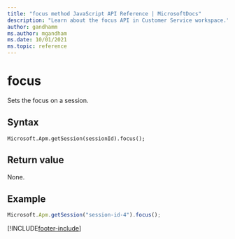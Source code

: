 ```yaml
---
title: "focus method JavaScript API Reference | MicrosoftDocs"
description: "Learn about the focus API in Customer Service workspace."
author: gandhamm
ms.author: mgandham
ms.date: 10/01/2021
ms.topic: reference
---
```


# focus

Sets the focus on a session.

## Syntax

`Microsoft.Apm.getSession(sessionId).focus();`

## Return value

None.

## Example

```JavaScript
Microsoft.Apm.getSession("session-id-4").focus();
```

[!INCLUDE[footer-include](../../../../includes/footer-banner.md)]
